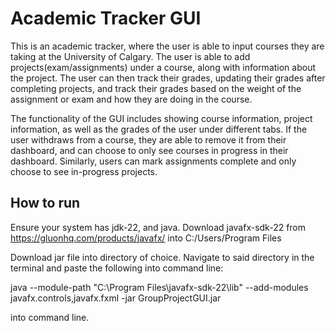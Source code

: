 # Academic Tracker GUI

This is an academic tracker, where the user is able to input courses they
are taking at the University of Calgary. The user is able to add projects(exam/assignments)
under a course, along with information about the project. The user can then
track their grades, updating their grades after completing projects, and track their grades
based on the weight of the assignment or exam and how they are doing in the course.

The functionality of the GUI includes showing course information, project information,
as well as the grades of the user under different tabs. If the user withdraws from a course,
they are able to remove it from their dashboard, and can choose to only see courses
in progress in their dashboard. Similarly, users can mark assignments complete and
only choose to see in-progress projects.

## How to run

Ensure your system has jdk-22, and java.
Download javafx-sdk-22 from https://gluonhq.com/products/javafx/ into C:/Users/Program Files

Download jar file into directory of choice. Navigate to said directory in the terminal and paste the following into command line:

java --module-path "C:\Program Files\javafx-sdk-22\lib" --add-modules javafx.controls,javafx.fxml -jar GroupProjectGUI.jar

into command line.